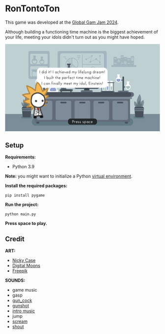 # RonTontoTon

This game was developed at the [Global Gam Jam 2024](https://globalgamejam.org/games/2024/rontontoton-1).

Although building a functioning time machine is the biggest achievement of your life, meeting your idols didn't turn out as you might have hoped.

![Intro screenshot](screenshots/intro.png)

## Setup

**Requirements:**

- Python 3.9

**Note:** you might want to initialize a Python [virtual environment](https://docs.python.org/3/tutorial/venv.html).

**Install the required packages:**

```
pip install pygame
```

**Run the project:**

```
python main.py
```

**Press space to play.**

## Credit

**ART:**

- [Nicky Case](https://ncase.me) 
- [Digital Moons](https://digitalmoons.itch.io/parallax-forest-background)
- [Freepik](https://www.freepik.com/free-vector/flat-laboratory-room-illustration_12983121.htm)

**SOUNDS:**

- game music
- gasp
- [gun_cock](https://www.freesound.org/people/martian/sounds/182229/)
- [gunshot](https://www.freesound.org/people/mitchelk/sounds/136766/)
- [intro music](https://freemusicarchive.org/music/Komiku/Its_time_for_adventure_/Komiku_-_Its_time_for_adventure_-_13_Bleu/)
- jump
- [scream](https://www.freesound.org/people/GreatNate98/sounds/353086/)  
- [shout](https://www.freesound.org/people/mariallinas/sounds/222649/)

